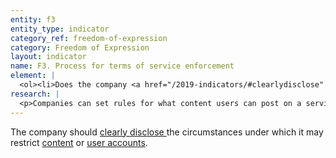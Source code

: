 ```yaml
---
entity: f3
entity_type: indicator
category_ref: freedom-of-expression
category: Freedom of Expression
layout: indicator
name: F3. Process for terms of service enforcement
element: | 
  <ol><li>Does the company <a href="/2019-indicators/#clearlydisclose" target="_blank" rel="noopener">clearly disclose</a> what types of content or activities it does not permit?</li><li>Does the company <a href="/2019-indicators/#clearlydisclose" target="_blank" rel="noopener">clearly disclose </a>why it may <a href="/2019-indicators/#accountrestriction" target="_blank" rel="noopener">restrict a user&rsquo;s account</a>?</li><li>Does the company <a href="/2019-indicators/#clearlydisclose" target="_blank" rel="noopener">clearly disclose</a> information about the processes it uses to identify <a href="/2019-indicators/#content-glossary-item" target="_blank" rel="noopener">content</a> or <a href="/2019-indicators/#account" target="_blank" rel="noopener">accounts</a> that violate the company&rsquo;s rules?</li><li>Does the company<a href="/2019-indicators/#clearlydisclose" target="_blank" rel="noopener"> clearly disclose</a> whether any government authorities receive priority consideration when flagging content to be restricted for violating the company&rsquo;s rules?</li><li>Does the company <a href="/2019-indicators/#clearlydisclose" target="_blank" rel="noopener">clearly disclose</a> whether any private entities receive priority consideration when flagging content to be restricted for violating the company&rsquo;s rules?</li><li>Does the company <a href="/2019-indicators/#clearlydisclose" target="_blank" rel="noopener">clearly disclose</a> its process for enforcing its rules?</li><li>Does the company provide clear examples to help the user understand what the rules are and how they are enforced?</li></ol>
research: | 
  <p>Companies can set rules for what content users can post on a service as well as what activities users can engage in on the service. Companies can also restrict a user&rsquo;s account, meaning that the user is unable to access the service, for violating these rules. For mobile ecosystems, this can include restricting access to an end-user&rsquo;s account or a developer&rsquo;s account.</p><p>We therefore expect companies to clearly disclose what these rules are and how companies enforce them. This includes information about how companies learn of material or activities that violate their terms. For example, companies may employ staff to review content and/or user activity or they may rely on community flagging mechanisms that allow users to flag other users&rsquo; content and/or activity for company review. We also expect companies to clearly disclose whether they have a policy of granting priority or expedited consideration to any government authorities and/or members of private organizations or other entities that identify their organizational affiliation when they report content or users for allegedly violating the company&rsquo;s rules. For mobile ecosystems, we expect companies to disclose the types of apps they would restrict. In this disclosure, the company should also provide examples to help users understand what these rules mean.</p><p><strong>Potential sources:</strong></p><ul><li>Company terms of service, user contract</li><li>Company acceptable use policy, community standards, content guidelines, abusive behavior policy, or similar document that explains the rules users have to follow.</li><li>Company support, help center, or FAQ (e.g., questions around why is content removed, why is an account suspended, etc.)</li></ul>
---
```

The company should [clearly disclose ](/2019-indicators/#clearlydisclose)the circumstances under which it may restrict [content](/2019-indicators/#content-glossary-item) or [user accounts](/2019-indicators/#useraccount).